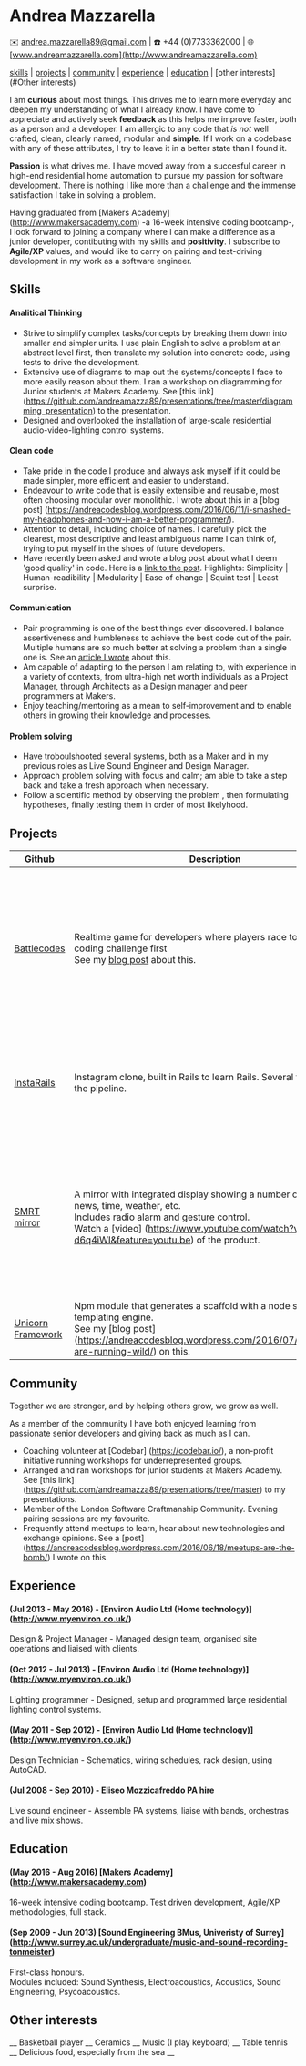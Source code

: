 # Andrea Mazzarella
:envelope: <andrea.mazzarella89@gmail.com> | :phone: +44 (0)7733362000 | :globe_with_meridians: [www.andreamazzarella.com](http://www.andreamazzarella.com)

[skills](#skills) | [projects](#projects) | [community](#community) | [experience](#experience) | [education](#education) | [other interests](#Other interests)

I am **curious** about most things. This drives me to learn more everyday and deepen my understanding of what I already know. I have come to appreciate and actively seek **feedback** as this helps me improve faster, both as a person and a developer. I am allergic to any code that _is not_ well crafted, clean, clearly named, modular and **simple**. If I work on a codebase with any of these attributes, I try to leave it in a better state than I found it.

**Passion** is what drives me. I have moved away from a succesful career in high-end residential home automation to pursue my passion for software development. There is nothing I like more than a challenge and the immense satisfaction I take in solving a problem.

Having graduated from [Makers Academy] (http://www.makersacademy.com) -a 16-week intensive coding bootcamp-, I look forward to joining a company where I can make a difference as a junior developer, contibuting with my skills and **positivity**. I subscribe to **Agile/XP** values, and would like to carry on pairing and test-driving development in my work as a software engineer.

## Skills

#### Analitical Thinking

  * Strive to simplify complex tasks/concepts by breaking them down into smaller and simpler units. I use plain English to solve a problem at an abstract level first, then translate my solution into concrete code, using tests to drive the development.
  * Extensive use of diagrams to map out the systems/concepts I face to more easily reason about them. I ran a workshop on diagramming for Junior students at Makers Academy. See [this link] (https://github.com/andreamazza89/presentations/tree/master/diagramming_presentation) to the presentation.
  * Designed and overlooked the installation of large-scale residential audio-video-lighting control systems. 

#### Clean code

 * Take pride in the code I produce and always ask myself if it could be made simpler, more efficient and easier to understand.
 * Endeavour to write code that is easily extensible and reusable, most often choosing modular over monolithic. I wrote about this in a [blog post] (https://andreacodesblog.wordpress.com/2016/06/11/i-smashed-my-headphones-and-now-i-am-a-better-programmer/).  
 * Attention to detail, including choice of names. I carefully pick the clearest, most descriptive and least ambiguous name I can think of, trying to put myself in the shoes of future developers. 
 * Have recently been asked and wrote a blog post about what I deem 'good quality' in code. Here is a [link to the post](https://andreacodesblog.wordpress.com/2016/08/08/what-is-good-quality-code/). Highlights: Simplicity | Human-readibility | Modularity | Ease of change | Squint test | Least surprise.

#### Communication

  * Pair programming is one of the best things ever discovered. I balance assertiveness and humbleness to achieve the best code out of the pair. Multiple humans are so much better at solving a problem than a single one is. See an [article I wrote](https://andreacodesblog.wordpress.com/2016/06/04/good-programming-good-people/) about this.
  * Am capable of adapting to the person I am relating to, with experience in a variety of contexts, from ultra-high net worth individuals as a Project Manager, through Architects as a Design manager and peer programmers at Makers.
  * Enjoy teaching/mentoring as a mean to self-improvement and to enable others in growing their knowledge and processes.  
  

#### Problem solving

  * Have troboulshooted several systems, both as a Maker and in my previous roles as Live Sound Engineer and Design Manager.
  * Approach problem solving with focus and calm; am able to take a step back and take a fresh approach when necessary.
  * Follow a scientific method by observing the problem , then formulating hypotheses, finally testing them in order of most likelyhood. 

## Projects

|Github|Description|Highlights|Technologies|
|---|---|---|---|
|[Battlecodes](https://github.com/gtormiston/battlecodes)|Realtime game for developers where players race to solve a coding challenge first <br> See my [blog post](https://andreacodesblog.wordpress.com/2016/07/23/battlecodes/) about this.|- Developed our own frontend testing framework <br> - Used websockets to create realtime client interaction and concurrent sessions (rooms)|Node.Js, Express, Sass, Socket.io, Mocha, Chai, Sinon, Zombie|
|[InstaRails](https://github.com/andreamazza89/instagram-challenge)|Instagram clone, built in Rails to learn Rails. Several features in the pipeline.| -  Reduced test times using FactoryGirl <br> - Used Activerecords associations to slim down view code |Ruby, Rails, Paperclip, Devise, ActiveRecord, PostgreSQL, Rspec, FactoryGirl, Capybara|
|[SMRT mirror](https://github.com/vannio/smrt-mirror)|A mirror with integrated display showing a number of widgets: news, time, weather, etc. <br> Includes radio alarm and gesture control. <br> Watch a [video] (https://www.youtube.com/watch?v=OYk-d6q4iWI&feature=youtu.be) of the product.|- Used templating to dynamically render views based on user configuration. <br> - Asynchronous api interactions <br> - Direct user interaction with hand gesetures |Node.js, Express, Sass, jQuery, Browsersync, Leap Motion, Nunjucks, Mocha, Chai, Sinon WebDriverIO|
|[Unicorn Framework](https://github.com/vannio/unicorn-framework)|Npm module that generates a scaffold with a node server and templating engine. <br> See my [blog post] (https://andreacodesblog.wordpress.com/2016/07/09/unicorns-are-running-wild/) on this.| - Devised and implemented our own templating engine|Node.js, Mocha, Chai, Zombie|

## Community

Together we are stronger, and by helping others grow, we grow as well.

As a member of the community I have both enjoyed learning from passionate senior developers and giving back as much as I can.

* Coaching volunteer at [Codebar] (https://codebar.io/), a non-profit initiative running workshops for underrepresented groups. 
* Arranged and ran workshops for junior students at Makers Academy. See [this link] (https://github.com/andreamazza89/presentations/tree/master) to my presentations.  
* Member of the London Software Craftmanship Community. Evening pairing sessions are my favourite.
* Frequently attend meetups to learn, hear about new technologies and exchange opinions. See a [post] (https://andreacodesblog.wordpress.com/2016/06/18/meetups-are-the-bomb/) I wrote on this.

## Experience

#### (Jul 2013 - May 2016) - [Environ Audio Ltd (Home technology)] (http://www.myenviron.co.uk/)
Design & Project Manager - Managed design team, organised site operations and liaised with clients.

#### (Oct 2012 - Jul 2013) - [Environ Audio Ltd (Home technology)] (http://www.myenviron.co.uk/)
Lighting programmer - Designed, setup and programmed large residential lighting control systems.

#### (May 2011 - Sep 2012) - [Environ Audio Ltd (Home technology)] (http://www.myenviron.co.uk/)
Design Technician - Schematics, wiring schedules, rack design, using AutoCAD.

#### (Jul 2008 - Sep 2010) - Eliseo Mozzicafreddo PA hire
Live sound engineer - Assemble PA systems, liaise with bands, orchestras and live mix shows.

## Education

#### (May 2016 - Aug 2016) [Makers Academy] (http://www.makersacademy.com)
16-week intensive coding bootcamp. Test driven development, Agile/XP methodologies, full stack. 

#### (Sep 2009 - Jun 2013) [Sound Engineering BMus, Univeristy of Surrey] (http://www.surrey.ac.uk/undergraduate/music-and-sound-recording-tonmeister)
First-class honours. <br> Modules included: Sound Synthesis, Electroacoustics, Acoustics, Sound Engineering, Psycoacoustics.

## Other interests

__ Basketball player __ Ceramics __ Music (I play keyboard) __ Table tennis __ Delicious food, especially from the sea __
